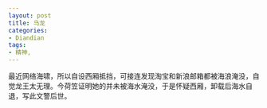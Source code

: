 ```yaml
---
layout: post
title: 乌龙
categories:
- Diandian
tags:
- 精神, 
---
```

最近网络海啸，所以自设西厢抵挡，可接连发现淘宝和新浪邮箱都被海浪淹没，自觉龙王太无理。今荷笠证明她的并未被海水淹没，于是怀疑西厢，卸载后海水自退，写此文警后世。